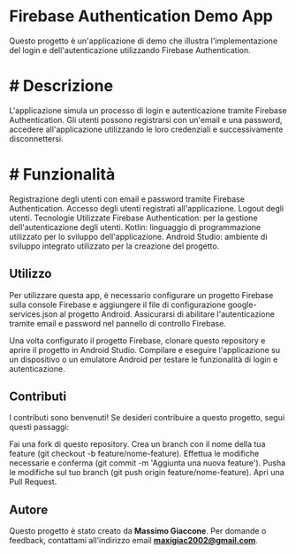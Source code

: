 # Firebase Authentication Demo App
Questo progetto è un'applicazione di demo che illustra l'implementazione del login e dell'autenticazione utilizzando Firebase Authentication.

# # Descrizione
L'applicazione simula un processo di login e autenticazione tramite Firebase Authentication. Gli utenti possono registrarsi con un'email e una password, accedere all'applicazione utilizzando le loro credenziali e successivamente disconnettersi.

# # Funzionalità
Registrazione degli utenti con email e password tramite Firebase Authentication.
Accesso degli utenti registrati all'applicazione.
Logout degli utenti.
Tecnologie Utilizzate
Firebase Authentication: per la gestione dell'autenticazione degli utenti.
Kotlin: linguaggio di programmazione utilizzato per lo sviluppo dell'applicazione.
Android Studio: ambiente di sviluppo integrato utilizzato per la creazione del progetto.

## Utilizzo
Per utilizzare questa app, è necessario configurare un progetto Firebase sulla console Firebase e aggiungere il file di configurazione google-services.json al progetto Android. Assicurarsi di abilitare l'autenticazione tramite email e password nel pannello di controllo Firebase.

Una volta configurato il progetto Firebase, clonare questo repository e aprire il progetto in Android Studio. Compilare e eseguire l'applicazione su un dispositivo o un emulatore Android per testare le funzionalità di login e autenticazione.

## Contributi
I contributi sono benvenuti! Se desideri contribuire a questo progetto, segui questi passaggi:

Fai una fork di questo repository.
Crea un branch con il nome della tua feature (git checkout -b feature/nome-feature).
Effettua le modifiche necessarie e conferma (git commit -m 'Aggiunta una nuova feature').
Pusha le modifiche sul tuo branch (git push origin feature/nome-feature).
Apri una Pull Request.

## Autore
Questo progetto è stato creato da **Massimo Giaccone**. Per domande o feedback, contattami all'indirizzo email **maxigiac2002@gmail.com**.

